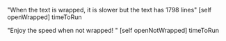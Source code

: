 "When the text is wrapped, it is slower but the text has 1798 lines"
[self openWrapped] timeToRun  
     
"Enjoy the speed when not wrapped! "
[self openNotWrapped] timeToRun 
 